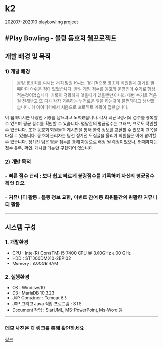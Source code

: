 # k2
202007-202010 playbowling project

#Play Bowling - 볼링 동호회 웹프로젝트
------------

## 개발 배경 및 목적

### 1) 개발 배경
> 볼링 동호회를 다니는 저희 팀원 K씨는, 정기적으로 동호회 회원들과 경기를 뛸때마다 아쉬운 점이 있었습니다. 볼링 게임 점수를 동호회 운영진이 수기로 항상 적는것이었습니다. 기록이 정확하지 않을때가 있을뿐만 아니라 매번 수기로 적은걸 전해받고 또 다시 각자 기록하는 번거로운 일을 하는것이 불편하다고 생각했습니다. 이 아이디어에서 처음으로 프로젝트 계획이 잡혔습니다.

이 웹페이지는 다양한 기능을 담으려고 노력했습니다. 각자 최근 3경기의 점수를 등록할 수 있으며 평균 점수를 확인할 수 있습니다. 몇달간의 평균점수는 그래프, 표로도 확인할 수 있습니다. 
또한 동호회 회원들과 게시판을 통해 볼링 정보를 교환할 수 있으며 친목을 다질 수 있습니다. 동호회 관리자는 팀전 정기전 모집글을 올리며 회원들은 이에 참여할 수 있습니다. 정기전 팀은 평균 점수를 통해 자동으로 배정 될 예정이었으나, 현재까지는 점수 등록, 확인, 게시판 기능만 구현되어 있습니다.




### 2) 개발 목적
### - 빠른 점수 관리 : 보다 쉽고 빠르게 볼링점수를 기록하며 자신의 평균점수 확인 간으
### - 커뮤니티 활동 : 볼링 정보 교환, 이벤트 참여 등 회원들간의 원활한 커뮤니티 활동

------------

## 시스템 구성

### 1. **개발환경**
- CPU : Intel(R) Core(TM) i5-7400 CPU @ 3.00GHz e.00 GHz
- HDD : ST1000DM010-2EP102
- Memory : 8.00GB RAM

### 2. **실행환경**
- OS : Windows10
- DB : MariaDB 10.3.23
- JSP Container : Tomcat 8.5
- JSP 그리고 Java 작업 프로그램 : STS
- Document 작업 : StarUML, MS-PowerPoint, Ms-Word 등



---------------

### 데모 사진은 이 링크를 통해 확인하세요
[링크](https://www.notion.so/915b3bf11b3f401499098ef6e3c6bdfa)
